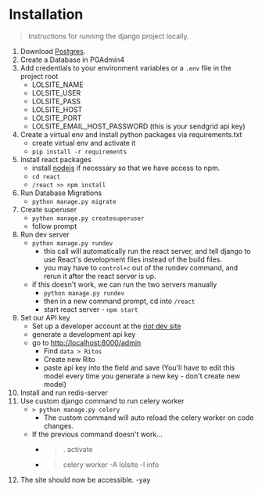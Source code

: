 # Installation

> Instructions for running the django project locally.

1. Download [Postgres](https://www.postgresql.org/).
2. Create a Database in PGAdmin4
3. Add credentials to your environment variables or a `.env` file in the project root
    - LOLSITE\_NAME
    - LOLSITE\_USER
    - LOLSITE\_PASS
    - LOLSITE\_HOST
    - LOLSITE\_PORT
    - LOLSITE\_EMAIL\_HOST\_PASSWORD (this is your sendgrid api key)
4. Create a virtual env and install python packages via requirements.txt
    - create virtual env and activate it
    - `pip install -r requirements`
5. Install react packages
    - install [nodejs](https://nodejs.org/en/) if necessary so that we have access to npm.
    - `cd react`
    - `/react >> npm install`
6. Run Database Migrations
    - `python manage.py migrate`
7. Create superuser
    - `python manage.py createsuperuser`
    - follow prompt
8. Run dev server
    - `python manage.py rundev`
        - this call will automatically run the react server, and tell django to use React's development files instead of the build files.
        - you may have to `control+c` out of the rundev command, and rerun it after the react server is up.
    - if this doesn't work, we can run the two servers manually
        - `python manage.py rundev`
        - then in a new command prompt, cd into `/react`
        - start react server - `npm start`
9. Set our API key
    - Set up a developer account at the [riot dev site](https://developer.riotgames.com/)
    - generate a development api key
    - go to [http://localhost:8000/admin](http://localhost:8000/admin)
        - Find `data > Ritos`
        - Create new Rito
        - paste api key into the field and save (You'll have to edit this model every time you generate a new key - don't create new model)
10. Install and run redis-server
11. Use custom django command to run celery worker
    - `> python manage.py celery`
        - The custom command will auto reload the celery worker on code changes.
    - If the previous command doesn't work...
        - > . activate <virtual env>
        - > celery worker -A lolsite -l info
12. The site should now be accessible. -yay
